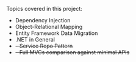 Topics covered in this project:
- Dependency Injection
- Object-Relational Mapping
- Entity Framework Data Migration
- .NET in General
- ~~- Service Repo Pattern~~
- ~~- Full MVCs comparison against minimal APIs~~